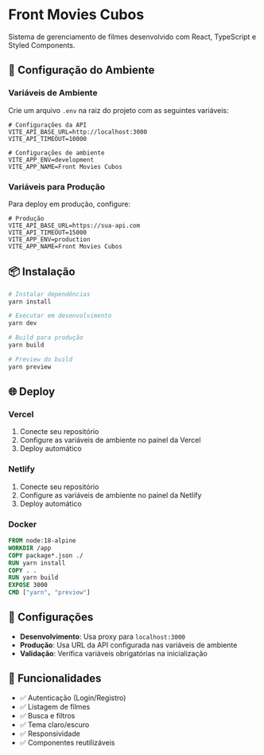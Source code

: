 # Front Movies Cubos

Sistema de gerenciamento de filmes desenvolvido com React, TypeScript e Styled Components.

## 🚀 Configuração do Ambiente

### Variáveis de Ambiente

Crie um arquivo `.env` na raiz do projeto com as seguintes variáveis:

```env
# Configurações da API
VITE_API_BASE_URL=http://localhost:3000
VITE_API_TIMEOUT=10000

# Configurações de ambiente
VITE_APP_ENV=development
VITE_APP_NAME=Front Movies Cubos
```

### Variáveis para Produção

Para deploy em produção, configure:

```env
# Produção
VITE_API_BASE_URL=https://sua-api.com
VITE_API_TIMEOUT=15000
VITE_APP_ENV=production
VITE_APP_NAME=Front Movies Cubos
```

## 📦 Instalação

```bash
# Instalar dependências
yarn install

# Executar em desenvolvimento
yarn dev

# Build para produção
yarn build

# Preview do build
yarn preview
```

## 🌐 Deploy

### Vercel
1. Conecte seu repositório
2. Configure as variáveis de ambiente no painel da Vercel
3. Deploy automático

### Netlify
1. Conecte seu repositório
2. Configure as variáveis de ambiente no painel da Netlify
3. Deploy automático

### Docker
```dockerfile
FROM node:18-alpine
WORKDIR /app
COPY package*.json ./
RUN yarn install
COPY . .
RUN yarn build
EXPOSE 3000
CMD ["yarn", "preview"]
```

## 🔧 Configurações

- **Desenvolvimento**: Usa proxy para `localhost:3000`
- **Produção**: Usa URL da API configurada nas variáveis de ambiente
- **Validação**: Verifica variáveis obrigatórias na inicialização

## 📱 Funcionalidades

- ✅ Autenticação (Login/Registro)
- ✅ Listagem de filmes
- ✅ Busca e filtros
- ✅ Tema claro/escuro
- ✅ Responsividade
- ✅ Componentes reutilizáveis